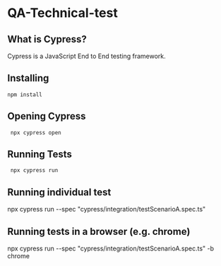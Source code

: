# QA-Technical-test

## What is Cypress?
Cypress is a JavaScript End to End testing framework.

## Installing

    npm install

## Opening Cypress

     npx cypress open

## Running Tests

     npx cypress run 

## Running individual test

   npx cypress run --spec "cypress/integration/testScenarioA.spec.ts"


## Running tests in a browser (e.g. chrome)

   npx cypress run --spec "cypress/integration/testScenarioA.spec.ts" -b chrome
